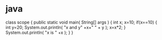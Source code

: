 # java
class scope
{
	public static void main( String[] args )
	{
		int x;
		x=10;
		if(x==10)
		{
		int y=20;
		System.out.println( "x and y" +x+" " + y );
		x=x*2;
		}
	System.out.println( "x is " +x );
	}
}
